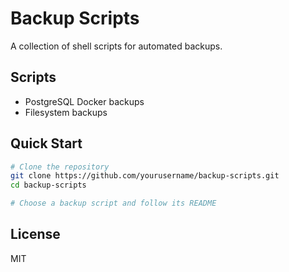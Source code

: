 # Backup Scripts

A collection of shell scripts for automated backups.

## Scripts

- PostgreSQL Docker backups
- Filesystem backups

## Quick Start

```bash
# Clone the repository
git clone https://github.com/yourusername/backup-scripts.git
cd backup-scripts

# Choose a backup script and follow its README
```

## License

MIT
